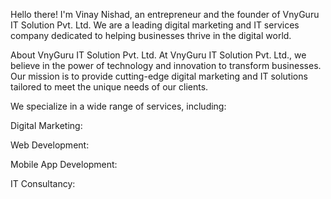 Hello there! I'm Vinay Nishad, an entrepreneur and the founder of VnyGuru IT Solution Pvt. Ltd. We are a leading digital marketing and IT services company dedicated to helping businesses thrive in the digital world.

About VnyGuru IT Solution Pvt. Ltd.
At VnyGuru IT Solution Pvt. Ltd., we believe in the power of technology and innovation to transform businesses. Our mission is to provide cutting-edge digital marketing and IT solutions tailored to meet the unique needs of our clients.

We specialize in a wide range of services, including:

Digital Marketing:

Web Development:

Mobile App Development:

IT Consultancy:



<!---
Vnyguru/Vnyguru is a ✨ special ✨ repository because its `README.md` (this file) appears on your GitHub profile.
You can click the Preview link to take a look at your changes.
--->
